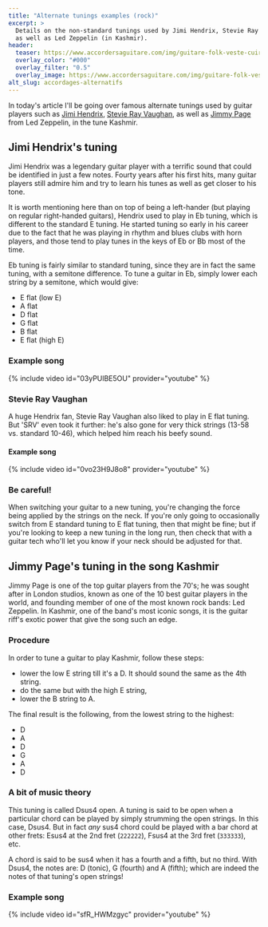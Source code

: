 ```yaml
---
title: "Alternate tunings examples (rock)"
excerpt: >
  Details on the non-standard tunings used by Jimi Hendrix, Stevie Ray Vaughan 
  as well as Led Zeppelin (in Kashmir).
header:
  teaser: https://www.accordersaguitare.com/img/guitare-folk-veste-cuir_300.jpg
  overlay_color: "#000"
  overlay_filter: "0.5"
  overlay_image: https://www.accordersaguitare.com/img/guitare-folk-veste-cuir.jpg
alt_slug: accordages-alternatifs
---
```


In today's article I'll be going over famous alternate tunings used by guitar 
players such as [Jimi Hendrix][hendrix], [Stevie Ray Vaughan][srv], as well as 
[Jimmy Page][page] from Led Zeppelin, in the tune Kashmir.

## Jimi Hendrix's tuning

Jimi Hendrix was a legendary guitar player with a terrific sound that could be 
identified in just a few notes. Fourty years after his first hits, many guitar 
players still admire him and try to learn his tunes as well as get closer to 
his tone.

It is worth mentioning here than on top of being a left-hander (but playing on 
regular right-handed guitars), Hendrix used to play in Eb tuning, which is 
different to the standard E tuning. He started tuning so early in his career 
due to the fact that he was playing in rhythm and blues clubs with horn 
players, and those tend to play tunes in the keys of Eb or Bb most of the time.

Eb tuning is fairly similar to standard tuning, since they are in fact the same 
tuning, with a semitone difference. To tune a guitar in Eb, simply lower each 
string by a semitone, which would give:

- E flat (low E)
- A flat
- D flat
- G flat
- B flat
- E flat (high E)

### Example song

{% include video id="03yPUlBE5OU" provider="youtube" %}

### Stevie Ray Vaughan

A huge Hendrix fan, Stevie Ray Vaughan also liked to play in E flat tuning. But 
'SRV' even took it further: he's also gone for very thick strings (13-58 vs. 
standard 10-46), which helped him reach his beefy sound.

#### Example song

{% include video id="0vo23H9J8o8" provider="youtube" %}

### Be careful!

When switching your guitar to a new tuning, you're changing the force being 
applied by the strings on the neck. If you're only going to occasionally switch 
from E standard tuning to E flat tuning, then that might be fine; but if you're 
looking to keep a new tuning in the long run, then check that with a guitar 
tech who'll let you know if your neck should be adjusted for that.

## Jimmy Page's tuning in the song Kashmir

Jimmy Page is one of the top guitar players from the 70's; he was sought after 
in London studios, known as one of the 10 best guitar players in the world, and 
founding member of one of the most known rock bands: Led Zeppelin. In Kashmir, 
one of the band's most iconic songs, it is the guitar riff's exotic power that 
give the song such an edge.

### Procedure

In order to tune a guitar to play Kashmir, follow these steps:

- lower the low E string till it's a D. It should sound the same as the 4th 
string.
- do the same but with the high E string,
- lower the B string to A.

The final result is the following, from the lowest string to the highest:

- D
- A
- D
- G
- A
- D

### A bit of music theory

This tuning is called Dsus4 open. A tuning is said to be open when a particular 
chord can be played by simply strumming the open strings. In this case, Dsus4. 
But in fact *any* sus4 chord could be played with a bar chord at other frets: 
Esus4 at the 2nd fret (`222222`), Fsus4 at the 3rd fret (`333333`), etc.

A chord is said to be sus4 when it has a fourth and a fifth, but no third. With 
Dsus4, the notes are: D (tonic), G (fourth) and A (fifth); which are indeed the 
notes of that tuning's open strings!

### Example song

{% include video id="sfR_HWMzgyc" provider="youtube" %}

[hendrix]:https://en.wikipedia.org/wiki/Jimi_Hendrix
[srv]:https://en.wikipedia.org/wiki/Stevie_Ray_Vaughan
[page]:https://en.wikipedia.org/wiki/Jimmy_Page
